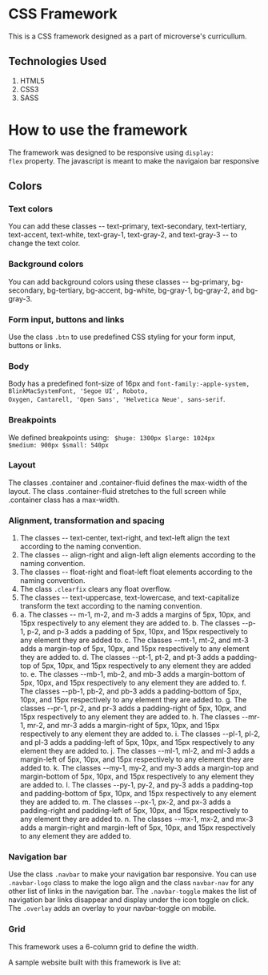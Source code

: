 # CSS Framework

This is a CSS framework designed as a part of microverse's curricullum.

## Technologies Used
1. HTML5
2. CSS3
3. SASS

# How to use the framework
The framework was designed to be responsive using <code>display: flex</code> property. The javascript is meant to make the navigaion bar responsive

## Colors

### Text colors
You can add these classes -- text-primary, text-secondary, text-tertiary, text-accent, text-white, text-gray-1, text-gray-2, and text-gray-3 --  to change the text color.

### Background colors
You can add background colors using these classes -- bg-primary, bg-secondary, bg-tertiary, bg-accent, bg-white, bg-gray-1, bg-gray-2, and bg-gray-3.

### Form input, buttons and links
Use the class <code>.btn</code> to use predefined CSS styling for your form input, buttons or links.

### Body
Body has a predefined font-size of 16px and <code>font-family:-apple-system, BlinkMacSystemFont, 'Segoe UI', Roboto, Oxygen, Cantarell, 'Open Sans', 'Helvetica Neue', sans-serif</code>.

### Breakpoints
We defined breakpoints using: 
<code>
$huge: 1300px
$large: 1024px
$medium: 900px
$small: 540px
</code>

### Layout
The classes .container and .container-fluid defines the max-width of the layout. The class .container-fluid stretches to the full screen while .container class has a max-width.

### Alignment, transformation and spacing
1. The classes -- text-center, text-right, and text-left align the text according to the naming convention.
2. The classes -- align-right and align-left align elements according to the naming convention.
3. The classes -- float-right and float-left float elements according to the naming convention.
4. The class <code>.clearfix</code> clears any float overflow.
5. The classes -- text-uppercase, text-lowercase, and text-capitalize transform the text according to the naming convention.
6. a. The classes -- m-1, m-2, and m-3 adds a margins of 5px, 10px, and 15px respectively to any element they are added to.
   b. The classes --p-1, p-2, and p-3 adds a padding of 5px, 10px, and 15px respectively to any element they are added to.
   c. The classes --mt-1, mt-2, and mt-3 adds a margin-top of 5px, 10px, and 15px respectively to any element they are added to.
   d. The classes --pt-1, pt-2, and pt-3 adds a padding-top of 5px, 10px, and 15px respectively to any element they are added to.
   e. The classes --mb-1, mb-2, and mb-3 adds a margin-bottom of 5px, 10px, and 15px respectively to any element they are added to.
   f. The classes --pb-1, pb-2, and pb-3 adds a padding-bottom of 5px, 10px, and 15px respectively to any element they are added to.
   g. The classes --pr-1, pr-2, and pr-3 adds a padding-right of 5px, 10px, and 15px respectively to any element they are added to.
   h. The classes --mr-1, mr-2, and mr-3 adds a margin-right of 5px, 10px, and 15px respectively to any element they are added to.
   i. The classes --pl-1, pl-2, and pl-3 adds a padding-left of 5px, 10px, and 15px respectively to any element they are added to.
   j. The classes --ml-1, ml-2, and ml-3 adds a margin-left of 5px, 10px, and 15px respectively to any element they are added to.
   k. The classes --my-1, my-2, and my-3 adds a margin-top and margin-bottom of 5px, 10px, and 15px respectively to any element they are added to.
   l. The classes --py-1, py-2, and py-3 adds a padding-top and padding-bottom of 5px, 10px, and 15px respectively to any element they are added to.
   m. The classes --px-1, px-2, and px-3 adds a padding-right and padding-left of 5px, 10px, and 15px respectively to any element they are added to.
   n. The classes --mx-1, mx-2, and mx-3 adds a margin-right and margin-left of 5px, 10px, and 15px respectively to any element they are added to.


### Navigation bar
Use the class <code>.navbar</code> to make your navigation bar responsive. You can use <code>.navbar-logo</code> class to make the logo align and the class <code>navbar-nav</code> for any other list of links in the navigation bar. The <code>.navbar-toggle</code> makes the list of navigation bar links disappear and display under the icon toggle on click. The <code>.overlay</code> adds an overlay to your navbar-toggle on mobile.

### Grid
This framework uses a 6-column grid to define the width. 


    



A sample website built with this framework is live at: 